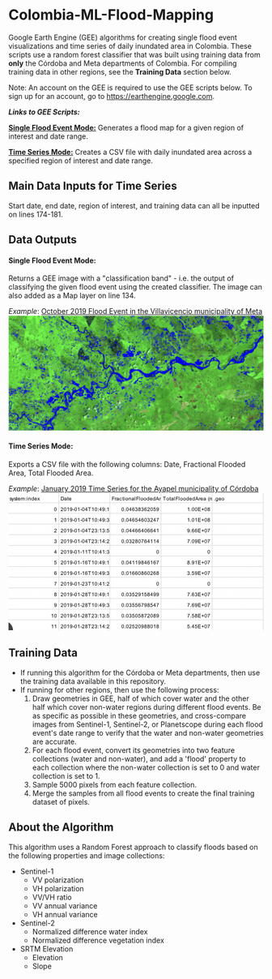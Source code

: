 # Colombia-ML-Flood-Mapping
Google Earth Engine (GEE) algorithms for creating single flood event visualizations and time series of daily inundated area in Colombia. These scripts use a random forest classifier that was built using training data from **only** the Córdoba and Meta departments of Colombia. For compiling training data in other regions, see the **Training Data** section below.

Note: An account on the GEE is required to use the GEE scripts below. To sign up for an account, go to https://earthengine.google.com.

**_Links to GEE Scripts:_**

[**Single Flood Event Mode:**](https://code.earthengine.google.com/aec073442353a6d33f4042c4f3a9495c) Generates a flood map for a given region of interest and date range.

[**Time Series Mode:**](https://code.earthengine.google.com/fb0eab5fcff4b894e5fcda2bca6cf115) Creates a CSV file with daily inundated area across a specified region of interest and date range. 

## Main Data Inputs for Time Series

Start date, end date, region of interest, and training data can all be inputted on lines 174-181.

## Data Outputs
#### Single Flood Event Mode:
Returns a GEE image with a "classification band" - i.e. the output of classifying the given flood event using the created classifier. The image can also added as a Map layer on line 134.

_Example_: [October 2019 Flood Event in the Villavicencio municipality of Meta](https://code.earthengine.google.com/aec073442353a6d33f4042c4f3a9495c)
![](villavicencio.png)

#### Time Series Mode:
Exports a CSV file with the following columns: Date, Fractional Flooded Area, Total Flooded Area.

_Example_: [January 2019 Time Series for the Ayapel municipality of Córdoba](https://code.earthengine.google.com/fb0eab5fcff4b894e5fcda2bca6cf115)
![](ayapel_ts.png)

## Training Data
  - If running this algorithm for the Córdoba or Meta departments, then use the training data available in this repository.
  - If running for other regions, then use the following process:
    1. Draw geometries in GEE, half of which cover water and the other half which cover non-water regions during different flood events. Be as specific as possible in these geometries, and cross-compare images from Sentinel-1, Sentinel-2, or Planetscope during each flood event's date range to verify that the water and non-water geometries are accurate.
    2. For each flood event, convert its geometries into two feature collections (water and non-water), and add a 'flood' property to each collection where the non-water collection is set to 0 and water collection is set to 1.
    3. Sample 5000 pixels from each feature collection.
    4. Merge the samples from all flood events to create the final training dataset of pixels.

## About the Algorithm

This algorithm uses a Random Forest approach to classify floods based on the following properties and image collections:
- Sentinel-1
  - VV polarization
  - VH polarization
  - VV/VH ratio
  - VV annual variance
  - VH annual variance
- Sentinel-2
  - Normalized difference water index
  - Normalized difference vegetation index
- SRTM Elevation
  - Elevation
  - Slope

